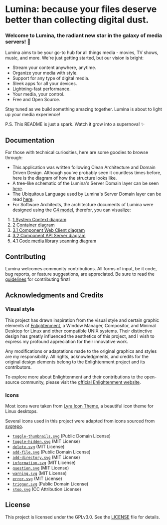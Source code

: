 # Lumina: because your files deserve better than collecting digital dust.

### Welcome to Lumina, the radiant new star in the galaxy of media servers! 🌟

Lumina aims to be your go-to hub for all things media - movies, TV shows, music, and more. We're just getting started, but our vision is bright:

- Stream your content anywhere, anytime.
- Organize your media with style.
- Support for any type of digital media.
- Sleek apps for all your devices.
- Lightning-fast performance.
- Your media, your control.
- Free and Open Source.

Stay tuned as we build something amazing together. Lumina is about to light up your media experience! 

P.S. This README is just a spark. Watch it grow into a supernova! ✨

## Documentation

For those with technical curiosities, here are some goodies to browse through:
- This application was written following Clean Architecture and Domain Driven Design. Although you've probably seen it countless times before, here is the diagram of how the structure looks like.
- A tree-like schematic of the Lumina's Server Domain layer can be seen [here](./docs/technical/domain/Domain.md).
- The Ubiquitous Language used by Lumina's Server Domain layer can be read [here](./docs/technical/domain/UbiquitousLanguage.md).
- For Software Architects, the architecture documents of Lumina were designed using the [C4 model](https://c4model.com/), therefor, you can visualize:
1. [1 System Context diagram](./docs/technical/architecture/1%20system-context-diagram.svg)
2. [2 Container diagram](./docs/technical/architecture/2%20container-diagram.svg)
3. [3.1 Component Web Client diagram](./docs/technical/architecture/3.1%20component-web-client-diagram.svg)
4. [3.2 Component API Server diagram](./docs/technical/architecture/3.2%20component-api-server-diagram.svg)
5. [4.1 Code media library scanning diagram](./docs/technical/architecture/4.1%20code-media-library-scanning-diagram.svg)

## Contributing

Lumina welcomes community contributions. All forms of input, be it code, bug reports, or feature suggestions, are appreciated. Be sure to read the [guidelines](./docs/CONTRIBUTING.md) for contributing first!

## Acknowledgments and Credits

### Visual style

This project has drawn inspiration from the visual style and certain graphic elements of [Enlightenment](https://www.enlightenment.org/), a Window Manager, Compositor, and Minimal Desktop for Linux and other compatible UNIX systems. Their distinctive design has greatly influenced the aesthetics of this project, and I wish to express my profound appreciation for their innovative work.

Any modifications or adaptations made to the original graphics and styles are my responsibility. All rights, acknowledgments, and credits for the original design elements belong to the Enlightenment project and its contributors.

To explore more about Enlightenment and their contributions to the open-source community, please visit the [official Enlightenment website](https://www.enlightenment.org/).

### Icons

Most icons were taken from [Lyra Icon Theme](https://github.com/yeyushengfan258/Lyra-icon-theme/tree/master/src), a beautiful icon theme for Linux desktops.

Several icons used in this project were adapted from icons sourced from [svgrepo](https://www.svgrepo.com/).

- [`toggle-thumbnails.svg`](https://www.svgrepo.com/svg/370469/page-image) (Public Domain License)
- [`toggle-hidden.svg`](https://www.svgrepo.com/svg/470389/hidden) (MIT License)
- [`delete.svg`](https://www.svgrepo.com/svg/488148/delete) (MIT License)
- [`add-file.svg`](https://www.svgrepo.com/svg/467914/add-file-8) (Public Domain License)
- [`add-directory.svg`](https://www.svgrepo.com/svg/488040/add-folder) (MIT License)
- [`information.svg`](https://www.svgrepo.com/svg/403685/information) (MIT License)
- [`question.svg`](https://www.svgrepo.com/svg/486470/question-filled) (MIT License)
- [`warning.svg`](https://www.svgrepo.com/svg/454067/warning) (MIT License)
- [`error.svg`](https://www.svgrepo.com/svg/486408/error-filled) (MIT License)
- [`trigger.svg`](https://www.svgrepo.com/svg/489497/lightning-1) (Public Domain License)
- [`stop.svg`](https://www.svgrepo.com/svg/521862/stop) (CC Attribution License)

## License

This project is licensed under the GPLv3.0. See the [LICENSE](./LICENSE.md) file for details.
